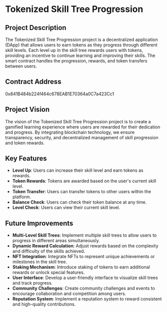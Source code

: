 # Tokenized Skill Tree Progression

## Project Description
The Tokenized Skill Tree Progression project is a decentralized application (DApp) that allows users to earn tokens as they progress through different skill levels. Each level up in the skill tree rewards users with tokens, providing an incentive to continue learning and improving their skills. The smart contract handles the progression, rewards, and token transfers between users.

## Contract Address
0x841B484b224f464c678EAB1E70364a0C7a423Cc1

## Project Vision
The vision of the Tokenized Skill Tree Progression project is to create a gamified learning experience where users are rewarded for their dedication and progress. By integrating blockchain technology, we ensure transparency, security, and decentralized management of skill progression and token rewards.

## Key Features
- **Level Up**: Users can increase their skill level and earn tokens as rewards.
- **Token Rewards**: Tokens are awarded based on the user's current skill level.
- **Token Transfer**: Users can transfer tokens to other users within the platform.
- **Balance Check**: Users can check their token balance at any time.
- **Level Check**: Users can view their current skill level.
   
## Future Improvements 
- **Multi-Level Skill Trees**: Implement multiple skill trees to allow users to progress in different areas simultaneously.
- **Dynamic Reward Calculation**: Adjust rewards based on the complexity and difficulty of the skills achieved.
- **NFT Integration**: Integrate NFTs to represent unique achievements or milestones in the skill tree.
- **Staking Mechanism**: Introduce staking of tokens to earn additional rewards or unlock special features.
- **User Interface**: Develop a user-friendly interface to visualize skill trees and track progress. 
- **Community Challenges**: Create community challenges and events to encourage collaboration and competition among users. 
- **Reputation System**: Implement a reputation system to reward consistent and high-quality contributions.   